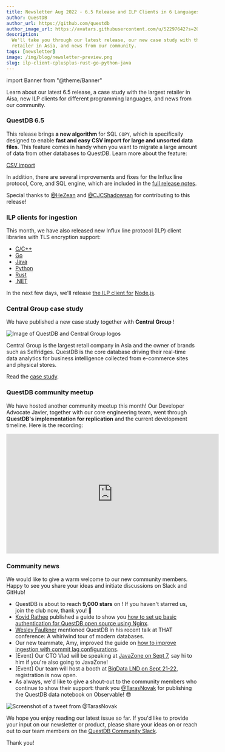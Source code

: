 ```yaml
---
title: Newsletter Aug 2022 - 6.5 Release and ILP Clients in 6 Languages
author: QuestDB
author_url: https://github.com/questdb
author_image_url: https://avatars.githubusercontent.com/u/52297642?s=200&v=4
description:
  We'll take you through our latest release, our new case study with the largest
  retailer in Asia, and news from our community.
tags: [newsletter]
image: /img/blog/newsletter-preview.png
slug: ilp-client-cplusplus-rust-go-python-java
---
```


import Banner from "@theme/Banner"

<Banner
  alt="Image of QuestDB logo"
  src="/img/blog/newsletter.png"
  width={692}
  height={200}
/>

Learn about our latest 6.5 release, a case study with the largest retailer in
Aisa, new ILP clients for different programming languages, and news from our
community.

### QuestDB 6.5

This release brings **a new algorithm** for SQL `COPY`, which is specifically
designed to enable **fast and easy CSV import for large and unsorted data
files**. This feature comes in handy when you want to migrate a large amount of
data from other databases to QuestDB. Learn more about the feature:

[CSV import](/docs/guides/importing-data/)

In addition, there are several improvements and fixes for the Influx line
protocol, Core, and SQL engine, which are included in the
[full release notes](https://github.com/questdb/questdb/releases/tag/6.5).

Special thanks to [@HeZean](https://github.com/HeZean) and
[@CJCShadowsan](https://github.com/CJCShadowsan) for contributing to this
release!

### ILP clients for ingestion

This month, we have also released new Influx line protocol (ILP) client
libraries with TLS encryption support:

- [C/C++](https://github.com/questdb/c-questdb-client)
- [Go](https://github.com/questdb/go-questdb-client)
- [Java](https://questdb.io/docs/reference/clients/java_ilp/)
- [Python](https://github.com/questdb/py-questdb-client)
- [Rust](https://github.com/questdb/c-questdb-client/tree/main/questdb-rs)
- [.NET](https://github.com/questdb/net-questdb-client)

In the next few days, we'll release
[the ILP client for](https://github.com/questdb/nodejs-questdb-client)
[Node.js](https://github.com/questdb/nodejs-questdb-client).

### Central Group case study

We have published a new case study together with **Central Group** !

![Image of QuestDB and Central Group logos](/img/blog/2022-08-09/questdb-and-centralgroup.png)

Central Group is the largest retail company in Asia and the owner of brands such
as Selfridges. QuestDB is the core database driving their real-time data
analytics for business intelligence collected from e-commerce sites and physical
stores.

Read the [case study](/case-study/central-group/).

### QuestDB community meetup

We have hosted another community meetup this month! Our Developer Advocate
Javier, together with our core engineering team, went through **QuestDB's
implementation for replication** and the current development timeline. Here is
the recording:

<iframe
  width="560"
  height="315"
  src="https://www.youtube.com/embed/PfjFT78jlfQ"
  title="YouTube video player"
  frameborder="0"
  allow="accelerometer; autoplay; clipboard-write; encrypted-media; gyroscope; picture-in-picture; web-share"
  allowfullscreen
></iframe>

### Community news

We would like to give a warm welcome to our new community members. Happy to see
you share your ideas and initiate discussions on Slack and GitHub!

- QuestDB is about to reach **9,000 stars** on ! If you haven't starred us, join
  the club now, thank you! 🥂
- [Kovid Rathee](https://kovidrathee.medium.com/) published a guide to show you
  [how to set up basic authentication for QuestDB open source using Nginx](/blog/2022/08/05/setting-basic-auth-nginx/).
- [Wesley Faulkner](https://twitter.com/wesley83/status/1552730144934092801)
  mentioned QuestDB in his recent talk at THAT conference: A whirlwind tour of
  modern databases.
- Our new teammate, Amy, improved the guide on
  [how to improve ingestion with commit lag configurations](/docs/guides/out-of-order-commit-lag/).
- [Event] Our CTO Vlad will be speaking at
  [JavaZone on Sept 7](https://2022.javazone.no/#/), say hi to him if you're
  also going to JavaZone!
- [Event] Our team will host a booth at
  [BigData LND on Sept 21-22](https://bigdataldn.com/), registration is now
  open.
- As always, we'd like to give a shout-out to the community members who continue
  to show their support: thank you [@TarasNovak](https://twitter.com/TarasNovak)
  for publishing the QuestDB data notebook on Observable! 😎

![Screenshot of a tweet from @TarasNovak](/img/blog/2022-08-09/tweet.png)

We hope you enjoy reading our latest issue so far. If you'd like to provide your
input on our newsletter or product, please share your ideas on or reach out to
our team members on the [QuestDB Community Slack]({@slackUrl@}).

Thank you!
